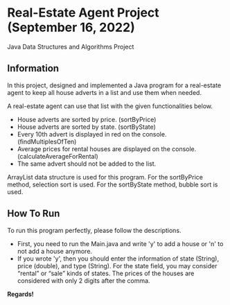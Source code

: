 # **Real-Estate Agent Project (September 16, 2022)**
Java Data Structures and Algorithms Project

## Information

In this project, designed and implemented a Java program for a real-estate agent to keep all house adverts in a list and use them when needed.

A real-estate agent can use that list with the given functionalities below.

- House adverts are sorted by price. (sortByPrice)
- House adverts are sorted by state. (sortByState)
- Every 10th advert is displayed in red on the console. (findMultiplesOfTen)
- Average prices for rental houses are displayed on the console. (calculateAverageForRental)
- The same advert should not be added to the list.

ArrayList data structure is used for this program. For the sortByPrice method, selection sort is used. For the sortByState method, bubble sort is used.

## How To Run

To run this program perfectly, please follow the descriptions.

- First, you need to run the Main.java and write 'y' to add a house or 'n' to not add a house anymore.
- If you wrote 'y', then you should enter the information of state (String), price (double), and type (String). For the state field, you may consider “rental” or “sale” kinds of states. The prices of the houses are considered with only 2 digits after the comma.

**Regards!**
